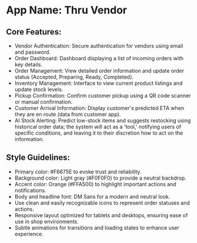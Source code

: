 # **App Name**: Thru Vendor

## Core Features:

- Vendor Authentication: Secure authentication for vendors using email and password.
- Order Dashboard: Dashboard displaying a list of incoming orders with key details.
- Order Management: View detailed order information and update order status (Accepted, Preparing, Ready, Completed).
- Inventory Management: Interface to view current product listings and update stock levels.
- Pickup Confirmation: Confirm customer pickup using a QR code scanner or manual confirmation.
- Customer Arrival Information: Display customer's predicted ETA when they are en route (data from customer app).
- AI Stock Alerting: Predict low-stock items and suggests restocking using historical order data; the system will act as a 'tool,' notifying users of specific conditions, and leaving it to their discretion how to act on the information.

## Style Guidelines:

- Primary color: #F6675E to evoke trust and reliability.
- Background color: Light gray (#F0F0F0) to provide a neutral backdrop.
- Accent color: Orange (#FFA500) to highlight important actions and notifications.
- Body and headline font: DM Sans for a modern and neutral look.
- Use clean and easily recognizable icons to represent order statuses and actions.
- Responsive layout optimized for tablets and desktops, ensuring ease of use in shop environments.
- Subtle animations for transitions and loading states to enhance user experience.